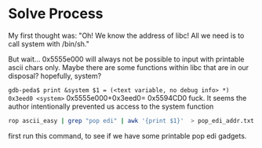 

# Solve Process


My first thought was: "Oh! We know the address of libc! All we need is to call system with /bin/sh."

But wait... 0x5555e000 will always not be possible to input with printable ascii chars only. Maybe there are some functions within libc that are in our disposal? hopefully, system?


`gdb-peda$ print &system
$1 = (<text variable, no debug info> *) 0x3eed0 <system>`
 0x5555e000+0x3eed0= 0x5594CD0 fuck. It seems the author intentionally prevented us access to the system function

```bash
rop ascii_easy | grep "pop edi" | awk '{print $1}'  > pop_edi_addr.txt
```
first run this command, to see if we have some printable pop edi gadgets. 




